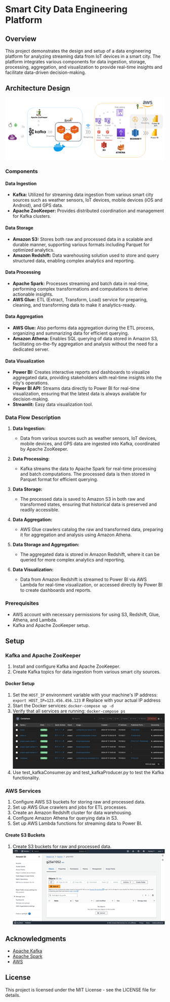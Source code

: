 # Smart City Data Engineering Platform

## Overview
This project demonstrates the design and setup of a data engineering platform for analyzing streaming data from IoT devices in a smart city. The platform integrates various components for data ingestion, storage, processing, aggregation, and visualization to provide real-time insights and facilitate data-driven decision-making.

## Architecture Design

![AWS Data Processing End-to-end Pipeline](architecture.png)

### Components

#### Data Ingestion
- **Kafka:** Utilized for streaming data ingestion from various smart city sources such as weather sensors, IoT devices, mobile devices (iOS and Android), and GPS data.
- **Apache ZooKeeper:** Provides distributed coordination and management for Kafka clusters.

#### Data Storage
- **Amazon S3:** Stores both raw and processed data in a scalable and durable manner, supporting various formats including Parquet for optimized analytics.
- **Amazon Redshift:** Data warehousing solution used to store and query structured data, enabling complex analytics and reporting.

#### Data Processing
- **Apache Spark:** Processes streaming and batch data in real-time, performing complex transformations and computations to derive actionable insights.
- **AWS Glue:** ETL (Extract, Transform, Load) service for preparing, cleaning, and transforming data to make it analytics-ready.

#### Data Aggregation
- **AWS Glue:** Also performs data aggregation during the ETL process, organizing and summarizing data for efficient querying.
- **Amazon Athena:** Enables SQL querying of data stored in Amazon S3, facilitating on-the-fly aggregation and analysis without the need for a dedicated server.

#### Data Visualization
- **Power BI:** Creates interactive reports and dashboards to visualize aggregated data, providing stakeholders with real-time insights into the city's operations.
- **Power BI API:** Streams data directly to Power BI for real-time visualization, ensuring that the latest data is always available for decision-making.
- **Streamlit:** Easy data visualization tool.

### Data Flow Description

1. **Data Ingestion:**
   - Data from various sources such as weather sensors, IoT devices, mobile devices, and GPS data are ingested into Kafka, coordinated by Apache ZooKeeper.
   
2. **Data Processing:**
   - Kafka streams the data to Apache Spark for real-time processing and batch computations. The processed data is then stored in Parquet format for efficient querying.
   
3. **Data Storage:**
   - The processed data is saved to Amazon S3 in both raw and transformed states, ensuring that historical data is preserved and readily accessible.
   
4. **Data Aggregation:**
   - AWS Glue crawlers catalog the raw and transformed data, preparing it for aggregation and analysis using Amazon Athena.
   
5. **Data Storage and Aggregation:**
   - The aggregated data is stored in Amazon Redshift, where it can be queried for more complex analytics and reporting.
   
6. **Data Visualization:**
   - Data from Amazon Redshift is streamed to Power BI via AWS Lambda for real-time visualization, or accessed directly by Power BI to create dashboards and reports.

### Prerequisites

- AWS account with necessary permissions for using S3, Redshift, Glue, Athena, and Lambda.
- Kafka and Apache ZooKeeper setup.

## Setup

### Kafka and Apache ZooKeeper
1. Install and configure Kafka and Apache ZooKeeper.
2. Create Kafka topics for data ingestion from various smart city sources.

#### Docker Setup
1. Set the `HOST_IP` environment variable with your machine's IP address:
   `export HOST_IP=123.456.456.123`  # Replace with your actual IP address
2. Start the Docker services:
   `docker-compose up -d`
3. Verify that all services are running:
   `docker-compose ps`
![containers](Containers.png)
4. Use test_kafkaConsumer.py and test_kafkaProducer.py to test the Kafka functionality.

### AWS Services
1. Configure AWS S3 buckets for storing raw and processed data.
2. Set up AWS Glue crawlers and jobs for ETL processes.
3. Create an Amazon Redshift cluster for data warehousing.
4. Configure Amazon Athena for querying data in S3.
5. Set up AWS Lambda functions for streaming data to Power BI.

#### Create S3 Buckets
1. Create S3 buckets for raw and processed data.
![aws_s3](aws_s3.png)

## Acknowledgments

- [Apache Kafka](https://kafka.apache.org/)
- [Apache Spark](https://spark.apache.org/)
- [AWS](https://aws.amazon.com/)

## License
This project is licensed under the MIT License - see the LICENSE file for details.
